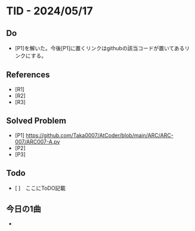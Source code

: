 # TID - 2024/05/17
<!--
## Learnings
- 
- 
-->


## Do
- [P1]を解いた。今後[P1]に置くリンクはgithubの該当コードが置いてあるリンクにする。


<!--
## Reflections & Insights
- 
- 
-->

<!--
## Plans for Tomorrow
- 
- 
-->

## References
- [R1] 
- [R2] 
- [R3] 

## Solved Problem
- [P1] https://github.com/Taka0007/AtCoder/blob/main/ARC/ARC-007/ARC007-A.py
- [P2] 
- [P3] 


## Todo
- [ ]　ここにToDO記載

## 今日の1曲
- 
